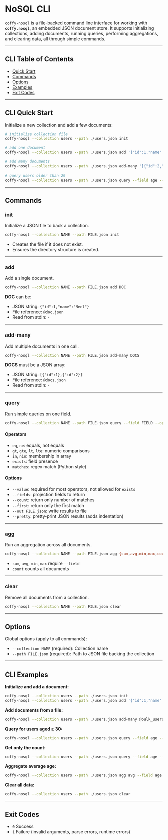 # NoSQL CLI

`coffy-nosql` is a file-backed command line interface for working with **`coffy.nosql`**, an embedded JSON document store.
It supports initializing collections, adding documents, running queries, performing aggregations, and clearing data, all through simple commands.

---

## CLI Table of Contents

- [Quick Start](#cli-quick-start)
- [Commands](#commands)
- [Options](#options)
- [Examples](#cli-examples)
- [Exit Codes](#exit-codes)

---

## CLI Quick Start

Initialize a new collection and add a few documents:

```bash
# initialize collection file
coffy-nosql --collection users --path ./users.json init

# add one document
coffy-nosql --collection users --path ./users.json add '{"id":1,"name":"Neel","age":30}'

# add many documents
coffy-nosql --collection users --path ./users.json add-many '[{"id":2,"name":"Bea","age":25},{"id":3,"name":"Carl","age":40}]'

# query users older than 29
coffy-nosql --collection users --path ./users.json query --field age --op gt --value 29
```

---

## Commands

### init

Initialize a JSON file to back a collection.

```bash
coffy-nosql --collection NAME --path FILE.json init
```

* Creates the file if it does not exist.
* Ensures the directory structure is created.

---

### add

Add a single document.

```bash
coffy-nosql --collection NAME --path FILE.json add DOC
```

**DOC** can be:

* JSON string: `{"id":1,"name":"Neel"}`
* File reference: `@doc.json`
* Read from stdin: `-`

---

### add-many

Add multiple documents in one call.

```bash
coffy-nosql --collection NAME --path FILE.json add-many DOCS
```

**DOCS** must be a JSON array:

* JSON string: `[{"id":1},{"id":2}]`
* File reference: `@docs.json`
* Read from stdin: `-`

---

### query

Run simple queries on one field.

```bash
coffy-nosql --collection NAME --path FILE.json query --field FIELD --op OP [--value VAL]
```

#### Operators

* `eq`, `ne`: equals, not equals
* `gt`, `gte`, `lt`, `lte`: numeric comparisons
* `in`, `nin`: membership in array
* `exists`: field presence
* `matches`: regex match (Python style)

#### Options

* `--value`: required for most operators, not allowed for `exists`
* `--fields`: projection fields to return
* `--count`: return only number of matches
* `--first`: return only the first match
* `--out FILE.json`: write results to file
* `--pretty`: pretty-print JSON results (adds indentation)

---

### agg

Run an aggregation across all documents.

```bash
coffy-nosql --collection NAME --path FILE.json agg {sum,avg,min,max,count} [--field FIELD]
```

* `sum`, `avg`, `min`, `max` require `--field`
* `count` counts all documents

---

### clear

Remove all documents from a collection.

```bash
coffy-nosql --collection NAME --path FILE.json clear
```

---

## Options

Global options (apply to all commands):

* `--collection NAME` (required): Collection name
* `--path FILE.json` (required): Path to JSON file backing the collection

---

## CLI Examples

**Initialize and add a document:**

```bash
coffy-nosql --collection users --path ./users.json init
coffy-nosql --collection users --path ./users.json add '{"id":1,"name":"Alice","age":22}'
```

**Add documents from a file:**

```bash
coffy-nosql --collection users --path ./users.json add-many @bulk_users.json
```

**Query for users aged ≥ 30:**

```bash
coffy-nosql --collection users --path ./users.json query --field age --op gte --value 30
```

**Get only the count:**

```bash
coffy-nosql --collection users --path ./users.json query --field age --op gte --value 30 --count
```

**Aggregate average age:**

```bash
coffy-nosql --collection users --path ./users.json agg avg --field age
```

**Clear all data:**

```bash
coffy-nosql --collection users --path ./users.json clear
```

---

## Exit Codes

* `0` Success
* `1` Failure (invalid arguments, parse errors, runtime errors)


